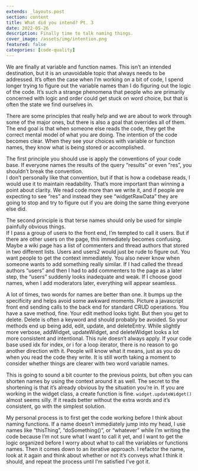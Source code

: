 ```yaml
---
extends: _layouts.post
section: content
title: What did you intend? Pt. 3
date: 2022-05-26
description: Finally time to talk naming things.
cover_image: /assets/img/intention.png
featured: false
categories: [code-quality]
---
```


We are finally at variable  and function names.  This isn’t an intended destination, but it is an unavoidable topic that always needs to be addressed.  It’s often the case when I’m working on a bit of code, I spend longer trying to figure out the variable names than I do figuring out the logic of the code.  It’s such a strange phenomena that people who are primarily concerned with logic and order could get stuck on word choice, but that is often the state we find ourselves in.

There are some principles that really help and we are about to work through some of the major ones, but there is also a goal that overrides all of them.  The end goal is that when someone else reads the code, they get the correct mental model of what you are doing.  The intention of the code becomes clear.  When they see your choices with variable or function names, they know what is being stored or accomplished.

The first principle you should use is apply the conventions of your code base. If everyone 
names the results of the query “results” or even “res”, you shouldn’t break the convention.  
I don’t personally like that convention, but if that is how a codebase reads, I would use it 
to maintain readability.  That’s more important than winning a point about clarity.  We read 
code more than we write it, and if people are expecting to see “res” and instead they see 
“widgetRawData” they are going to stop and try to figure out if you are doing the same thing 
everyone else did.

The second principle is that terse names should only be used for simple painfully obvious things.  
If I pass a group of users to the front end, I’m tempted to call it users.  But if there are other 
users on the page, this immediately becomes confusing. Maybe a wiki page has a list of commenters 
and thread authors that stored in two different lists.  Users and users2 would just be rude to 
figure out.  You want people to get the context immediately.  You also never know when someone wants 
to add something really similar.  If I had called the thread authors “users” and then I had to add 
commenters to the page as a later step, the “users” suddenly looks inadequate and weak.  If I choose 
good names, when I add moderators later, everything will appear seamless.

A lot of times, two words for names are better than one.   It bumps up the specificity and helps 
avoid some awkward moments.  Picture a javascript front end sending calls to the back end for 
standard CRUD operations.  You have a save method, fine.  Your edit method looks tight.  But then 
you get to delete.  Delete is often a keyword and should probably be avoided.  So your methods end 
up being add, edit, update, and deleteEntry. While slightly more verbose, addWidget, updateWidget, 
and deleteWidget looks a lot more consistent and intentional.  This rule doesn’t always apply.  If 
your code base used idx for index, or i for a loop iterator, there is no reason to go another 
direction with it.  People will know what it means, just as you do when you read the code they 
write. It is still worth taking a moment to consider whether things are clearer with two word 
variable names.

This is going to sound a bit counter to the previous points, but often you can shorten names by 
using the context around it as well.  The secret to the shortening is that it’s already obvious by 
the situation you’re in.  If you are working in the widget class, a create function is fine. 
`widget.updateWidget()` almost seems silly.  If it reads better without the extra words and it’s 
consistent, go with the simplest solution.

My personal process is to first get the code working before I think about naming functions. If a name doesn’t immediately jump into my head, I use names like “thisThing”, “doSomething()”, or “whatever” while I’m writing the code because I’m not sure what I want to call it yet, and I want to get the logic organized before I worry about what to call the variables or functions names.  Then it comes down to an iterative approach.  I refactor the name, look at it again and think about whether or not it’s conveys what I think it should, and repeat the process until I’m satisfied I’ve got it.
